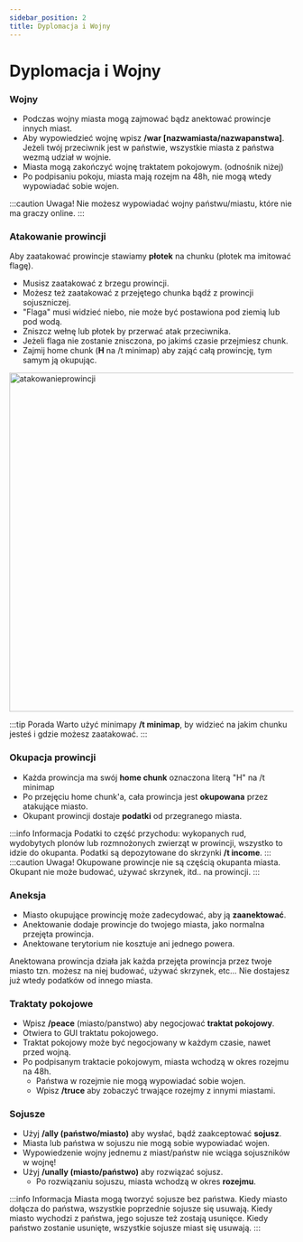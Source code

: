 ```yaml
---
sidebar_position: 2
title: Dyplomacja i Wojny
---
```


# Dyplomacja i Wojny

### Wojny
- Podczas wojny miasta mogą zajmować bądz anektować prowincje innych miast.
- Aby wypowiedzieć wojnę wpisz **/war [nazwamiasta/nazwapanstwa]**. Jeżeli twój przeciwnik jest w państwie, wszystkie miasta z państwa wezmą udział w wojnie.
- Miasta mogą zakończyć wojnę traktatem pokojowym. (odnośnik niżej)
- Po podpisaniu pokoju, miasta mają rozejm na 48h, nie mogą wtedy wypowiadać sobie wojen.

:::caution Uwaga!
Nie możesz wypowiadać wojny państwu/miastu, które nie ma graczy online. 
:::
### Atakowanie prowincji
Aby zaatakować prowincje stawiamy **płotek** na chunku (płotek ma imitować flagę). 
- Musisz zaatakować z brzegu prowincji.
- Możesz też zaatakować z przejętego chunka bądź z prowincji sojuszniczej.
- "Flaga" musi widzieć niebo, nie może być postawiona pod ziemią lub pod wodą.
- Zniszcz wełnę lub płotek by przerwać atak przeciwnika.
- Jeżeli flaga nie zostanie znisczona, po jakimś czasie przejmiesz chunk.
- Zajmij home chunk (**H** na /t minimap) aby zająć całą prowincję, tym samym ją okupując.

<div class="box">
    <img 
    src={require('./img/Gif_1.gif').default}
    alt="atakowanieprowincji"
    width="600"
    />
</div>

:::tip Porada
Warto użyć minimapy **/t minimap**, by widzieć na jakim chunku jesteś i gdzie możesz zaatakować.
:::

### Okupacja prowincji
- Każda prowincja ma swój **home chunk** oznaczona literą "H" na /t minimap
- Po przejęciu home chunk'a, cała prowincja jest **okupowana** przez atakujące miasto.
- Okupant prowincji dostaje **podatki** od przegranego miasta.

:::info Informacja
Podatki to część przychodu: wykopanych rud, wydobytych plonów lub rozmnożonych zwierząt w prowincji, wszystko to idzie do okupanta. Podatki są depozytowane do skrzynki **/t income**.
:::
:::caution Uwaga!
Okupowane prowincje nie są częścią okupanta miasta. Okupant nie może budować, używać skrzynek, itd.. na prowincji.
:::

### Aneksja
- Miasto okupujące prowincję może zadecydować, aby ją **zaanektować**.
- Anektowanie dodaje prowincje do twojego miasta, jako normalna przejęta prowincja.
- Anektowane terytorium nie kosztuje ani jednego powera.

Anektowana prowincja działa jak każda przejęta prowincja przez twoje miasto tzn. możesz na niej budować, używać skrzynek, etc...
Nie dostajesz już wtedy podatków od innego miasta.

### Traktaty pokojowe
- Wpisz **/peace** (miasto/panstwo) aby negocjować **traktat pokojowy**.
- Otwiera to GUI traktatu pokojowego.
- Traktat pokojowy może być negocjowany w każdym czasie, nawet przed wojną.
- Po podpisanym traktacie pokojowym, miasta wchodzą w okres rozejmu na 48h.
	- Państwa w rozejmie nie mogą wypowiadać sobie wojen.
	- Wpisz **/truce** aby zobaczyć trwające rozejmy z innymi miastami.

### Sojusze
- Użyj **/ally (państwo/miasto)** aby wysłać, bądź zaakceptować **sojusz**.
- Miasta lub państwa w sojuszu nie mogą sobie wypowiadać wojen.
- Wypowiedzenie wojny jednemu z miast/państw nie wciąga sojuszników w wojnę!
- Użyj **/unally (miasto/państwo)** aby rozwiązać sojusz.
	- Po rozwiązaniu sojuszu, miasta wchodzą w okres **rozejmu**.

:::info Informacja
Miasta mogą tworzyć sojusze bez państwa. Kiedy miasto dołącza do państwa, wszystkie poprzednie sojusze się usuwają. Kiedy miasto wychodzi z państwa, jego sojusze też zostają usunięce. Kiedy państwo zostanie usunięte, wszystkie sojusze miast się usuwają.
:::
	











